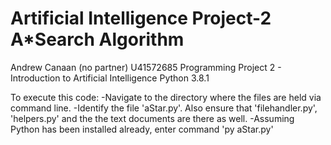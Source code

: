 # Artificial Intelligence Project-2 A*Search Algorithm
Andrew Canaan (no partner)
U41572685
Programming Project 2 - Introduction to Artificial Intelligence
Python 3.8.1

To execute this code:
-Navigate to the directory where the files are held via command line.
-Identify the file 'aStar.py'. Also ensure that 'filehandler.py', 'helpers.py' and the the text documents are there as well.
-Assuming Python has been installed already, enter command 'py aStar.py'

